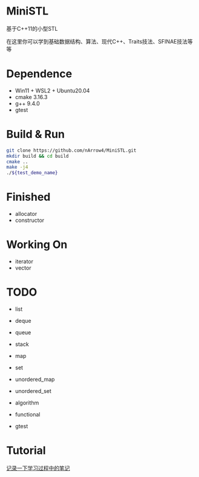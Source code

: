 # MiniSTL

基于C++11的小型STL

在这里你可以学到基础数据结构、算法、现代C++、Traits技法、SFINAE技法等等

# Dependence

* Win11 + WSL2 + Ubuntu20.04
* cmake 3.16.3
* g++ 9.4.0
* gtest

# Build & Run

```sh
git clone https://github.com/nArrow4/MiniSTL.git
mkdir build && cd build
cmake ..
make -j4
./${test_demo_name}
```

# Finished

* allocator
* constructor

# Working On

* iterator
* vector

# TODO

* list
* deque
* queue
* stack
* map
* set
* unordered_map
* unordered_set

* algorithm
* functional

* gtest

# Tutorial

[记录一下学习过程中的笔记](./docs/Tutorial.md)